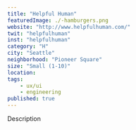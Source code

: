 ```yaml
---
title: "Helpful Human"
featuredImage: ./-hamburgers.png
website: "http://www.helpfulhuman.com/"
twit: "helpfulhuman"
inst: "helpfulhuman"
category: "H"
city: "Seattle"
neighborhood: "Pioneer Square"
size: "Small (1-10)"
location: 
tags:
    - ux/ui
    - engineering
published: true
---
```


Description
